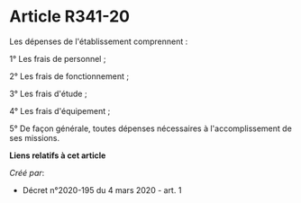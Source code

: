 # Article R341-20

Les dépenses de l'établissement comprennent :

1° Les frais de personnel ;

2° Les frais de fonctionnement ;

3° Les frais d'étude ;

4° Les frais d'équipement ;

5° De façon générale, toutes dépenses nécessaires à l'accomplissement de ses missions.

**Liens relatifs à cet article**

_Créé par_:

  - Décret n°2020-195 du 4 mars 2020 - art. 1
